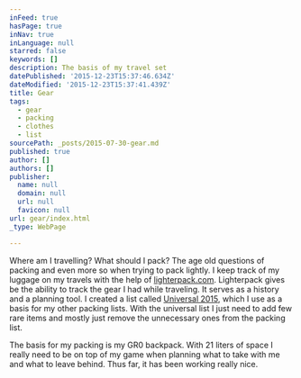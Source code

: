 ```yaml
---
inFeed: true
hasPage: true
inNav: true
inLanguage: null
starred: false
keywords: []
description: The basis of my travel set
datePublished: '2015-12-23T15:37:46.634Z'
dateModified: '2015-12-23T15:37:41.439Z'
title: Gear
tags:
  - gear
  - packing
  - clothes
  - list
sourcePath: _posts/2015-07-30-gear.md
published: true
author: []
authors: []
publisher:
  name: null
  domain: null
  url: null
  favicon: null
url: gear/index.html
_type: WebPage

---
```

Where am I travelling? What should I pack? The age old questions of packing and even more so when trying to pack lightly. I keep track of my luggage on my travels with the help of [lighterpack.com][0]. Lighterpack gives be the ability to track the gear I had while traveling. It serves as a history and a planning tool. I created a list called [Universal 2015][1], which I use as a basis for my other packing lists. With the universal list I just need to add few rare items and mostly just remove the unnecessary ones from the packing list. 

The basis for my packing is my GR0 backpack. With 21 liters of space I really need to be on top of my game when planning what to take with me and what to leave behind. Thus far, it has been working really nice.

[0]: http://lighterpack.com/
[1]: http://lighterpack.com/r/6zp4qv